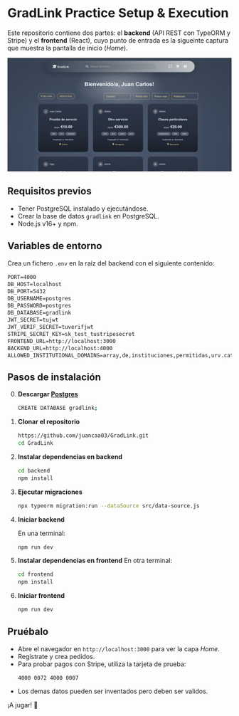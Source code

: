 # GradLink Practice Setup & Execution

Este repositorio contiene dos partes: el **backend** (API REST con TypeORM y Stripe) y el **frontend** (React), cuyo punto de entrada es la sigueinte captura que muestra la pantalla de inicio (*Home*).

![Captura de Home](./Home.png)

## Requisitos previos

* Tener PostgreSQL instalado y ejecutándose.
* Crear la base de datos `gradlink` en PostgreSQL.
* Node.js v16+ y npm.

## Variables de entorno

Crea un fichero `.env` en la raíz del backend con el siguiente contenido:

```dotenv
PORT=4000
DB_HOST=localhost
DB_PORT=5432
DB_USERNAME=postgres
DB_PASSWORD=postgres
DB_DATABASE=gradlink
JWT_SECRET=tujwt
JWT_VERIF_SECRET=tuverifjwt
STRIPE_SECRET_KEY=sk_test_tustripesecret
FRONTEND_URL=http://localhost:3000
BACKEND_URL=http://localhost:4000
ALLOWED_INSTITUTIONAL_DOMAINS=array,de,instituciones,permitidas,urv.cat
```

## Pasos de instalación

0. **Descargar [Postgres](https://www.postgresql.org/download/)**

   ```bash
   CREATE DATABASE gradlink;
   ```

1. **Clonar el repositorio**

   ```bash
   https://github.com/juancaa03/GradLink.git
   cd GradLink
   ```

2. **Instalar dependencias en backend**

   ```bash
   cd backend
   npm install
   ```

3. **Ejecutar migraciones**

   ```bash
   npx typeorm migration:run --dataSource src/data-source.js
   ```

4. **Iniciar backend**

   En una terminal:
   ```bash
   npm run dev
   ```

5. **Instalar dependencias en frontend**
   En otra terminal:

   ```bash
   cd frontend
   npm install
   ```

6. **Iniciar frontend**
   ```bash
   npm run dev
   ```

## Pruébalo

* Abre el navegador en `http://localhost:3000` para ver la capa *Home*.
* Regístrate y crea pedidos.
* Para probar pagos con Stripe, utiliza la tarjeta de prueba:
  ```text
  4000 0072 4000 0007
  ```
* Los demas datos pueden ser inventados pero deben ser validos.

¡A jugar! 🎉